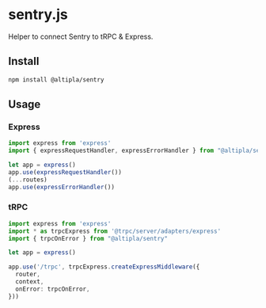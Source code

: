 # sentry.js
Helper to connect Sentry to tRPC &amp; Express.


## Install

```sh
npm install @altipla/sentry
```


## Usage

### Express

```ts
import express from 'express'
import { expressRequestHandler, expressErrorHandler } from "@altipla/sentry"

let app = express()
app.use(expressRequestHandler())
(...routes)
app.use(expressErrorHandler())
```


### tRPC

```ts
import express from 'express'
import * as trpcExpress from '@trpc/server/adapters/express'
import { trpcOnError } from "@altipla/sentry"

let app = express()

app.use('/trpc', trpcExpress.createExpressMiddleware({
  router,
  context,
  onError: trpcOnError,
}))

```
